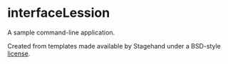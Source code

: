 # interfaceLession

A sample command-line application.

Created from templates made available by Stagehand under a BSD-style
[license](https://github.com/dart-lang/stagehand/blob/master/LICENSE).
